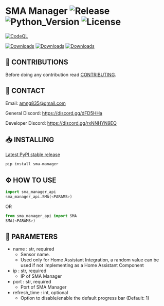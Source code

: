 # SMA Manager ![Release](https://img.shields.io/github/v/release/DEADSEC-SECURITY/sma-manager?label=Release&style=flat-square) ![Python_Version](https://img.shields.io/badge/Python-3.9%2B-blue?style=flat-square) ![License](https://img.shields.io/github/license/DEADSEC-SECURITY/sma-manager?label=License&style=flat-square) 

[![CodeQL](https://github.com/DEADSEC-SECURITY/sma-manager/actions/workflows/codeql.yml/badge.svg)](https://github.com/DEADSEC-SECURITY/sma-manager/actions/workflows/codeql.yml) 

[![Downloads](https://pepy.tech/badge/sma-manager)](https://pepy.tech/project/sma-manager) [![Downloads](https://pepy.tech/badge/sma-manager/week)](https://pepy.tech/project/sma-manager) [![Downloads](https://pepy.tech/badge/sma-manager/month)](https://pepy.tech/project/sma-manager)

## 📝 CONTRIBUTIONS

Before doing any contribution read <a href="https://github.com/DEADSEC-SECURITY/sma-manager/blob/main/CONTRIBUTING.md">CONTRIBUTING</a>.

## 📧 CONTACT

Email: amng835@gmail.com

General Discord: https://discord.gg/dFD5HHa

Developer Discord: https://discord.gg/rxNNHYN9EQ

## 📥 INSTALLING
<a href="https://pypi.org/project/sma-manager">Latest PyPI stable release</a>
```bash
pip install sma-manager
```

## ⚙ HOW TO USE
```python
import sma_manager_api
sma_manager_api.SMA(<PARAMS>)
```
OR
```python
from sma_manager_api import SMA
SMA(<PARAMS>)
```

## 🤝 PARAMETERS
- name : str, required
  - Sensor name. 
  - Used only for Home Assistant Integration, a random value can be used if not implementing as a Home Assistant Component
- ip : str, required
  - IP of SMA Manager
- port : str, required 
  - Port of SMA Manager
- refresh_time : int, optional
  - Option to disable/enable the default progress bar (Default: 1)
